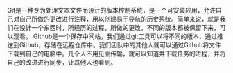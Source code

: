   Git是一种专为处理文本文件而设计的版本控制系统，是一个可安装应用，允许自己对自己所做的更改进行注释，用以创建易于导航的历史系统。简单来说，就是我们在设计一个东西时，所经历的过程，所做的更改，不同的版本都被保留下来，可以观看。
  Github是一个保存中间站，我们通过git工具可以将不同的版本，通过推送到Github，存储在远程仓库中。我们团队中的其他人就可以通过Github将文件下载到自己的电脑中。几个人不用见面传输，就可以知道并下载任务的进程，并将自己的改进进行同步，让其他人也看到。
